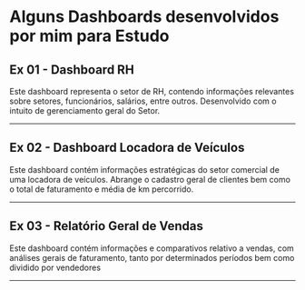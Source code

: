 # Alguns Dashboards desenvolvidos por mim para Estudo

## Ex 01 - Dashboard RH

Este dashboard representa o setor de RH, contendo informações relevantes sobre setores, funcionários, salários, entre outros. Desenvolvido com o intuito de gerenciamento geral do Setor.

---

## Ex 02 - Dashboard Locadora de Veículos

Este dashboard contém informações estratégicas do setor comercial de uma locadora de veículos. Abrange o cadastro geral de clientes bem como o total de faturamento e média de km percorrido.

---

## Ex 03 - Relatório Geral de Vendas

Este dashboard contém informações e comparativos relativo a vendas, com análises gerais de faturamento, tanto por determinados períodos bem como dividido por vendedores

---
